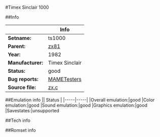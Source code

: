 #Timex Sinclair 1000

##Info

||Info|
|-----|-----|
|**Setname:**|ts1000
|**Parent:**|[zx81](zx81.md)
|**Year:**|1982
|**Manufacturer:**|Timex Sinclair
|**Status:**|good
|**Bug reports:**|[MAMETesters](http://mametesters.org/view_all_set.php?type=1&temporary=y&search=zx.c)
|**Source file:**|[zx.c](https://github.com/mamedev/mame/blob/master/src/mess/drivers/zx.c)

##Emulation info
|| Status |
|-----|-----|
|Overall emulation:|good
|Color emulation:|good
|Sound emulation:|good
|Graphics emulation:|good
|Savestates:|unsupported

##Tech info

##Romset info

<!--- START OF EDITED COMMENT DO NOT TOUCH TEXT ABOVE-->
